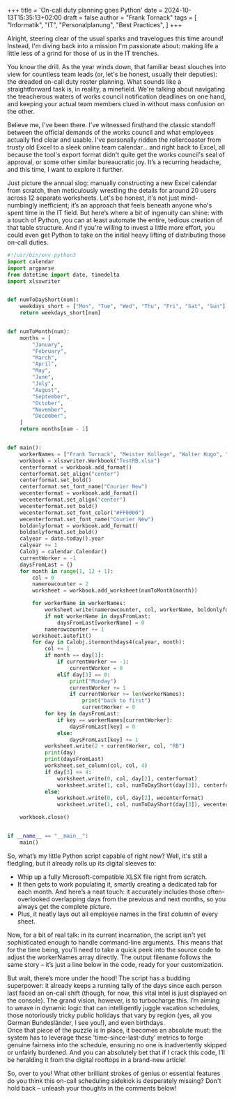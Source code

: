 +++
title = 'On-call duty planning goes Python'
date = 2024-10-13T15:35:13+02:00
draft = false
author = "Frank Tornack"
tags = [
    "Informatik",
    "IT",
    "Personalplanung",
    "Best Practices",
]
+++

Alright, steering clear of the usual sparks and travelogues this time around! Instead, I'm diving back into a mission I'm passionate about: making life a little less of a grind for those of us in the IT trenches.

You know the drill. As the year winds down, that familiar beast slouches into view for countless team leads (or, let's be honest, usually their deputies): the dreaded on-call duty roster planning. What sounds like a straightforward task is, in reality, a minefield. We're talking about navigating the treacherous waters of works council notification deadlines on one hand, and keeping your actual team members clued in without mass confusion on the other.

Believe me, I've been there. I've witnessed firsthand the classic standoff between the official demands of the works council and what employees actually find clear and usable. I’ve personally ridden the rollercoaster from trusty old Excel to a sleek online team calendar... and right back to Excel, all because the tool's export format didn't quite get the works council's seal of approval, or some other similar bureaucratic joy. It’s a recurring headache, and this time, I want to explore it further.

Just picture the annual slog: manually constructing a new Excel calendar from scratch, then meticulously wrestling the details for around 20 users across 12 separate worksheets. Let's be honest, it's not just mind-numbingly inefficient; it’s an approach that feels beneath anyone who's spent time in the IT field. But here’s where a bit of ingenuity can shine: with a touch of Python, you can at least automate the entire, tedious creation of that table structure. And if you're willing to invest a little more effort, you could even get Python to take on the initial heavy lifting of distributing those on-call duties.

```python
#!/usr/bin/env python3
import calendar
import argparse
from datetime import date, timedelta
import xlsxwriter


def numToDayShort(num):
    weekdays_short = ["Mon", "Tue", "Wed", "Thu", "Fri", "Sat", "Sun"]
    return weekdays_short[num]


def numToMonth(num):
    months = [
        "January",
        "February",
        "March",
        "April",
        "May",
        "June",
        "July",
        "August",
        "September",
        "October",
        "November",
        "December",
    ]
    return months[num - 1]


def main():
    workerNames = ["Frank Tornack", "Meister Kollege", "Walter Hugo", "Dr. Der Da"]
    workbook = xlsxwriter.Workbook("TestRB.xlsx")
    centerformat = workbook.add_format()
    centerformat.set_align("center")
    centerformat.set_bold()
    centerformat.set_font_name("Courier New")
    wecenterformat = workbook.add_format()
    wecenterformat.set_align("center")
    wecenterformat.set_bold()
    wecenterformat.set_font_color("#FF0000")
    wecenterformat.set_font_name("Courier New")
    boldonlyformat = workbook.add_format()
    boldonlyformat.set_bold()
    calyear = date.today().year
    calyear += 1
    Calobj = calendar.Calendar()
    currentWorker = -1
    daysFromLast = {}
    for month in range(1, 12 + 1):
        col = 0
        namerowcounter = 2
        worksheet = workbook.add_worksheet(numToMonth(month))

        for workerName in workerNames:
            worksheet.write(namerowcounter, col, workerName, boldonlyformat)
            if not workerName in daysFromLast:
                daysFromLast[workerName] = 0
            namerowcounter += 1
        worksheet.autofit()
        for day in Calobj.itermonthdays4(calyear, month):
            col += 1
            if month == day[1]:
                if currentWorker == -1:
                    currentWorker = 0
                elif day[3] == 0:
                    print("Monday")
                    currentWorker += 1
                    if currentWorker >= len(workerNames):
                        print("back to first")
                        currentWorker = 0
            for key in daysFromLast:
                if key == workerNames[currentWorker]:
                    daysFromLast[key] = 0
                else:
                    daysFromLast[key] += 1
            worksheet.write(2 + currentWorker, col, "RB")
            print(day)
            print(daysFromLast)
            worksheet.set_column(col, col, 4)
            if day[3] <= 4:
                worksheet.write(0, col, day[2], centerformat)
                worksheet.write(1, col, numToDayShort(day[3]), centerformat)
            else:
                worksheet.write(0, col, day[2], wecenterformat)
                worksheet.write(1, col, numToDayShort(day[3]), wecenterformat)

    workbook.close()


if __name__ == "__main__":
    main()
```

So, what’s my little Python script capable of right now? Well, it's still a fledgling, but it already rolls up its digital sleeves to:
 - Whip up a fully Microsoft-compatible XLSX file right from scratch.
 - It then gets to work populating it, smartly creating a dedicated tab for each month. And here’s a neat touch: it accurately includes those often-overlooked overlapping days from the previous and next months, so you always get the complete picture.
 - Plus, it neatly lays out all employee names in the first column of every sheet.

Now, for a bit of real talk: in its current incarnation, the script isn't yet sophisticated enough to handle command-line arguments. This means that for the time being, you’ll need to take a quick peek into the source code to adjust the workerNames array directly. The output filename follows the same story – it’s just a line below in the code, ready for your customization.

But wait, there’s more under the hood! The script has a budding superpower: it already keeps a running tally of the days since each person last faced an on-call shift (though, for now, this vital intel is just displayed on the console). The grand vision, however, is to turbocharge this. I’m aiming to weave in dynamic logic that can intelligently juggle vacation schedules, those notoriously tricky public holidays that vary by region (yes, all you German Bundesländer, I see you!), and even birthdays.  
Once that piece of the puzzle is in place, it becomes an absolute must: the system has to leverage these 'time-since-last-duty' metrics to forge genuine fairness into the schedule, ensuring no one is inadvertently skipped or unfairly burdened. And you can absolutely bet that if I crack this code, I’ll be heralding it from the digital rooftops in a brand-new article!

So, over to you! What other brilliant strokes of genius or essential features do you think this on-call scheduling sidekick is desperately missing? Don't hold back – unleash your thoughts in the comments below!